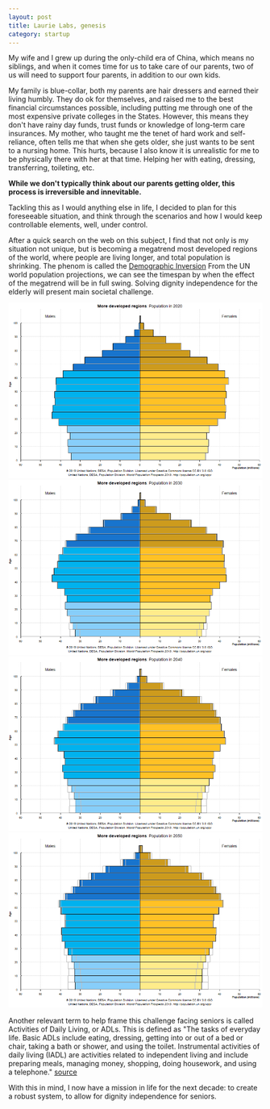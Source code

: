 ```yaml
---
layout: post
title: Laurie Labs, genesis
category: startup
---
```


My wife and I grew up during the only-child era of China, which means no siblings, and when it comes time for us to take care of our parents, two of us will need to support four parents, in addition to our own kids. 

My family is blue-collar, both my parents are hair dressers and earned their living humbly. They do ok for themselves, and raised me to the best financial circumstances possible, including putting me through one of the most expensive private colleges in the States. However, this means they don't have rainy day funds, trust funds or knowledge of long-term care insurances. My mother, who taught me the tenet of hard work and self-reliance, often tells me that when she gets older, she just wants to be sent to a nursing home. This hurts, because I also know it is unrealistic for me to be physically there with her at that time. Helping her with eating, dressing, transferring, toileting, etc. 

**While we don't typically think about our parents getting older, this process is irreversible and innevitable.**

Tackling this as I would anything else in life, I decided to plan for this foreseeable situation, and think through the scenarios and how I would keep controllable elements, well, under control. 

After a quick search on the web on this subject, I find that not only is my situation not unique, but is becoming a megatrend most developed regions of the world, where people are living longer, and total population is shrinking. The phenom is called the [Demographic Inversion](https://prospect.org/article/demographic-inversion./_) From the UN world population projections, we can see the timespan by when the effect of the megatrend will be in full swing. Solving dignity independence for the elderly will present main societal challenge.

![2020](/images/Population%20by%20Age%20in%202020.png)![2030](/images/Population%20by%20Age%20in%202030.png)![2040](/images/Population%20by%20Age%20in%202040.png)![2050](/images/Population%20by%20Age%20in%202050.png)

Another relevant term to help frame this challenge facing seniors is called Activities of Daily Living, or ADLs. This is defined as "The tasks of everyday life. Basic ADLs include eating, dressing, getting into or out of a bed or chair, taking a bath or shower, and using the toilet. Instrumental activities of daily living (IADL) are activities related to independent living and include preparing meals, managing money, shopping, doing housework, and using a telephone." [source](https://www.cancer.gov/publications/dictionaries/cancer-terms/def/adl)

With this in mind, I now have a mission in life for the next decade: to create a robust system, to allow for dignity independence for seniors. 